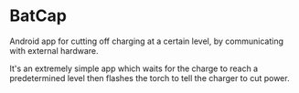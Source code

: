 # BatCap
Android app for cutting off charging at a certain level, by communicating with external hardware.

It's an extremely simple app which waits for the charge to reach a predetermined level then flashes the torch to tell the charger to cut power.
